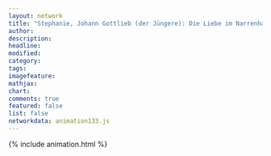 ```yaml
---
layout: network
title: "Stephanie, Johann Gottlieb (der Jüngere): Die Liebe im Narrenhause (1787)"
author:
description:
headline:
modified:
category:
tags:
imagefeature: 
mathjax: 
chart: 
comments: true
featured: false
list: false
networkdata: animation133.js
---
```

{% include animation.html %}
